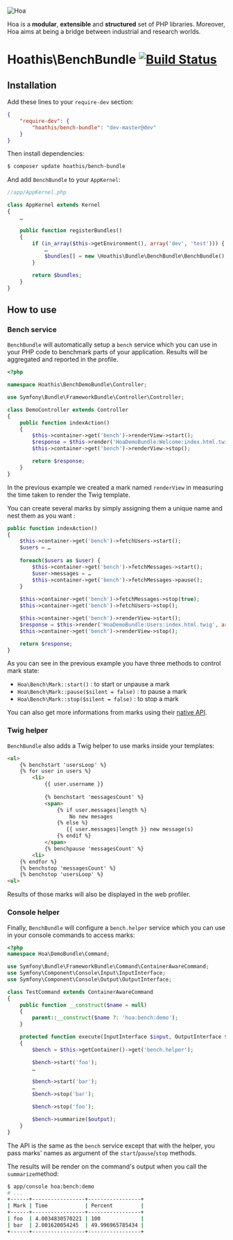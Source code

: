 ![Hoa](http://static.hoa-project.net/Image/Hoa_small.png)

Hoa is a **modular**, **extensible** and **structured** set of PHP libraries.
Moreover, Hoa aims at being a bridge between industrial and research worlds.

# Hoathis\BenchBundle [![Build Status](https://travis-ci.org/jubianchi/HoathisBenchBundle.png?branch=master)](https://travis-ci.org/jubianchi/HoathisBenchBundle)

## Installation

Add these lines to your `require-dev` section:

```json
{
    "require-dev": {
        "hoathis/bench-bundle": "dev-master@dev"
    }
}
```

Then install dependencies:

```sh
$ composer update hoathis/bench-bundle
```

And add `BenchBundle` to your `AppKernel`:

```php
//app/AppKernel.php

class AppKernel extends Kernel
{
    …

    public function registerBundles()
    {
        if (in_array($this->getEnvironment(), array('dev', 'test'))) {
            …
            $bundles[] = new \Hoathis\Bundle\BenchBundle\BenchBundle();
        }

        return $bundles;
    }
}
```

## How to use

### Bench service

`BenchBundle` will automatically setup a `bench` service which you can use in your PHP code to benchmark parts of your application. Results will be aggregated and reported in the profile.

```php
<?php

namespace Hoathis\BenchDemoBundle\Controller;

use Symfony\Bundle\FrameworkBundle\Controller\Controller;

class DemoController extends Controller
{
    public function indexAction()
    {
        $this->container->get('bench')->renderView->start();
        $response = $this->render('HoaDemoBundle:Welcome:index.html.twig');
        $this->container->get('bench')->renderView->stop();

        return $response;
    }
}
```

In the previous example we created a mark named `renderView` in measuring the time taken to render the Twig template.

You can create several marks by simply assigning them a unique name and nest them as you want :

```php
public function indexAction()
{
    $this->container->get('bench')->fetchUsers->start();
    $users = …
    
    foreach($users as $user) {
        $this->container->get('bench')->fetchMessages->start();
        $user->messages = …
        $this->container->get('bench')->fetchMessages->pause();
    }
    
    $this->container->get('bench')->fetchMessages->stop(true);
    $this->container->get('bench')->fetchUsers->stop();

    $this->container->get('bench')->renderView->start();
    $response = $this->render('HoaDemoBundle:Users:index.html.twig', array('users' => $users));
    $this->container->get('bench')->renderView->stop();

    return $response;
}
```

As you can see in the previous example you have three methods to control mark state:

* `Hoa\Bench\Mark::start()` : to start or unpause a mark
* `Hoa\Bench\Mark::pause($silent = false)` : to pause a mark
* `Hoa\Bench\Mark::stop($silent = false)` : to stop a mark

You can also get more informations from marks using their [native API](http://hoa-project.net/Literature/Hack/Bench.html#Bien_manipuler_les_marques).

### Twig helper

`BenchBundle` also adds a Twig helper to use marks inside your templates:

```html
<ul>
    {% benchstart 'usersLoop' %}
    {% for user in users %}
        <li>
            {{ user.username }}
            
            {% benchstart 'messagesCount' %}
            <span>
                {% if user.messages|length %}
                    No new mesages
                {% else %}
                   {{ user.messages|length }} new message(s)
                {% endif %}
            </span>
            {% benchpause 'messagesCount' %}
        <li>
    {% endfor %}
    {% benchstop 'messagesCount' %}
    {% benchstop 'usersLoop' %}
<ul>
```

Results of those marks will also be displayed in the web profiler.

### Console helper

Finally, `BenchBundle` will configure a `bench.helper` service which you can use in your console commands to access marks:

```php
<?php
namespace Hoa\DemoBundle\Command;

use Symfony\Bundle\FrameworkBundle\Command\ContainerAwareCommand;
use Symfony\Component\Console\Input\InputInterface;
use Symfony\Component\Console\Output\OutputInterface;

class TestCommand extends ContainerAwareCommand
{
    public function __construct($name = null)
    {
        parent::__construct($name ?: 'hoa:bench:demo');
    }

    protected function execute(InputInterface $input, OutputInterface $output)
    {
        $bench = $this->getContainer()->get('bench.helper');

        $bench->start('foo');
        …

        $bench->start('bar');
        …
        $bench->stop('bar');

        $bench->stop('foo');

        $bench->summarize($output);
    }
} 
```

The API is the same as the `bench` service except that with the helper, you pass marks' names as argument of the `start`/`pause`/`stop` methods.

The results will be render on the command's output when you call the `summarize`method:

```sh
$ app/console hoa:bench:demo
# ...
+------+-----------------+-----------------+
| Mark | Time            | Percent         |
+------+-----------------+-----------------+
| foo  | 4.0034830570221 | 100             |
| bar  | 2.001620054245  | 49.996965785434 |
+------+-----------------+-----------------+
```
